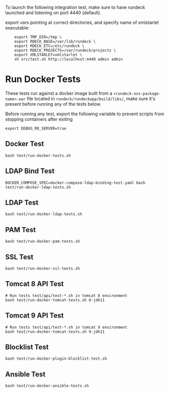 To launch the following integration test, make sure to have rundeck launched and listening on port 4440 (default).

export vars pointing at correct directories, and specify name of xmlstarlet executable:
```shell
    export TMP_DIR=/tmp \
    export RDECK_BASE=/var/lib/rundeck \
    export RDECK_ETC=/etc/rundeck \
    export RDECK_PROJECTS=/var/rundeck/projects \
    export XMLSTARLET=xmlstarlet \
    sh src/test.sh http://localhost:4440 admin admin
```

# Run Docker Tests
These tests run against a docker image built from a `<rundeck-oss-package-name>.war` file located in `rundeck/rundeckapp/build/libs/`, make sure it's present before running any of the tests below.   

Before running any test, export the following variable to prevent scripts from stopping containers after exiting
```shell
export DEBUG_RD_SERVER=true
```

## Docker Test
```shell
bash test/run-docker-tests.sh
```

## LDAP Bind Test
```shell
DOCKER_COMPOSE_SPEC=docker-compose-ldap-binding-test.yaml bash test/run-docker-ldap-tests.sh
```

## LDAP Test
```shell
bash test/run-docker-ldap-tests.sh
```

## PAM Test
```shell
bash test/run-docker-pam-tests.sh
```

## SSL Test
```shell
bash test/run-docker-ssl-tests.sh
```

## Tomcat 8 API Test
```shell
# Run tests test/api/test-*.sh in tomcat 8 environment
bash test/run-docker-tomcat-tests.sh 8-jdk11
```

## Tomcat 9 API Test
```shell
# Run tests test/api/test-*.sh in tomcat 9 environment
bash test/run-docker-tomcat-tests.sh 9-jdk11
```

## Blocklist Test
```shell
bash test/run-docker-plugin-blocklist-test.sh
```

## Ansible Test
```shell
bash test/run-docker-ansible-tests.sh
```

